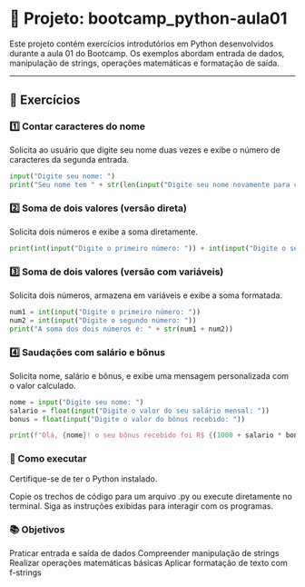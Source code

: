 # 🐍 Projeto: bootcamp_python-aula01

Este projeto contém exercícios introdutórios em Python desenvolvidos durante a aula 01 do Bootcamp. Os exemplos abordam entrada de dados, manipulação de strings, operações matemáticas e formatação de saída.

---

## 📘 Exercícios

### 1️⃣ Contar caracteres do nome

Solicita ao usuário que digite seu nome duas vezes e exibe o número de caracteres da segunda entrada.

```python
input("Digite seu nome: ")
print("Seu nome tem " + str(len(input("Digite seu nome novamente para contar os caracteres: "))) + " caracteres.")
```

### 2️⃣ Soma de dois valores (versão direta)
Solicita dois números e exibe a soma diretamente.

```python
print(int(input("Digite o primeiro número: ")) + int(input("Digite o segundo número: ")))
```

### 3️⃣ Soma de dois valores (versão com variáveis)
Solicita dois números, armazena em variáveis e exibe a soma formatada.

```python
num1 = int(input("Digite o primeiro número: "))
num2 = int(input("Digite o segundo número: "))
print("A soma dos dois números é: " + str(num1 + num2))
```

### 4️⃣ Saudações com salário e bônus
Solicita nome, salário e bônus, e exibe uma mensagem personalizada com o valor calculado.

```python
nome = input("Digite seu nome: ")
salario = float(input("Digite o valor do seu salário mensal: "))
bonus = float(input("Digite o valor do bônus recebido: "))

print(f"Olá, {nome}! o seu bônus recebido foi R$ {(1000 + salario * bonus):.2f}.")
```

### 🚀 Como executar
Certifique-se de ter o Python instalado.

Copie os trechos de código para um arquivo .py ou execute diretamente no terminal.
Siga as instruções exibidas para interagir com os programas.

### 📚 Objetivos

Praticar entrada e saída de dados
Compreender manipulação de strings
Realizar operações matemáticas básicas
Aplicar formatação de texto com f-strings
